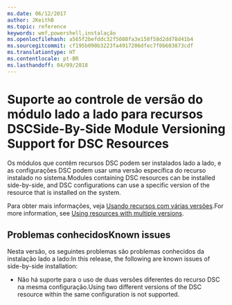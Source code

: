 ```yaml
---
ms.date: 06/12/2017
author: JKeithB
ms.topic: reference
keywords: wmf,powershell,instalação
ms.openlocfilehash: a565f2befddc32f5088fa3e158f58d2dd78d41b4
ms.sourcegitcommit: cf195b090b3223fa4917206dfec7f0b603873cdf
ms.translationtype: HT
ms.contentlocale: pt-BR
ms.lasthandoff: 04/09/2018
---
```

# <a name="side-by-side-module-versioning-support-for-dsc-resources"></a><span data-ttu-id="095ff-102">Suporte ao controle de versão do módulo lado a lado para recursos DSC</span><span class="sxs-lookup"><span data-stu-id="095ff-102">Side-By-Side Module Versioning Support for DSC Resources</span></span>

<span data-ttu-id="095ff-103">Os módulos que contêm recursos DSC podem ser instalados lado a lado, e as configurações DSC podem usar uma versão específica do recurso instalado no sistema.</span><span class="sxs-lookup"><span data-stu-id="095ff-103">Modules containing DSC resources can be installed side-by-side, and DSC configurations can use a specific version of the resource that is installed on the system.</span></span>

<span data-ttu-id="095ff-104">Para obter mais informações, veja [Usando recursos com várias versões](https://msdn.microsoft.com/powershell/dsc/sxsresource).</span><span class="sxs-lookup"><span data-stu-id="095ff-104">For more information, see [Using resources with multiple versions](https://msdn.microsoft.com/powershell/dsc/sxsresource).</span></span>

## <a name="known-issues"></a><span data-ttu-id="095ff-105">Problemas conhecidos</span><span class="sxs-lookup"><span data-stu-id="095ff-105">Known issues</span></span>

<span data-ttu-id="095ff-106">Nesta versão, os seguintes problemas são problemas conhecidos da instalação lado a lado:</span><span class="sxs-lookup"><span data-stu-id="095ff-106">In this release, the following are known issues of side-by-side installation:</span></span>

-   <span data-ttu-id="095ff-107">Não há suporte para o uso de duas versões diferentes do recurso DSC na mesma configuração.</span><span class="sxs-lookup"><span data-stu-id="095ff-107">Using two different versions of the DSC resource within the same configuration is not supported.</span></span>